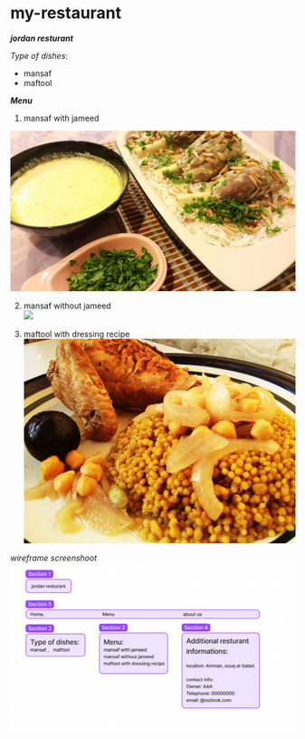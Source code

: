 # my-restaurant

**_jordan resturant_**    


_Type of dishes_:
* mansaf  
* maftool    

**_Menu_**
1.   mansaf with jameed

![](./images/1%20mansaf.jpg)

2. mansaf without jameed  
![](./images/1%201%20mansaf.jpg)  

3. maftool with dressing recipe  
![](./images/%D9%85%D9%81%D8%AA%D9%88%D9%84-%D9%81%D9%84%D8%B3%D8%B7%D9%8A%D9%86%D9%8A-%D9%81%D9%8A-%D8%A8%D8%A7%D8%B4%D8%A7%D9%83-%D8%B4%D9%87%D9%8A%D8%B1.jpg)  




_wireframe screenshoot_
![wireframe](./images/Screenshot%20(2749).png)